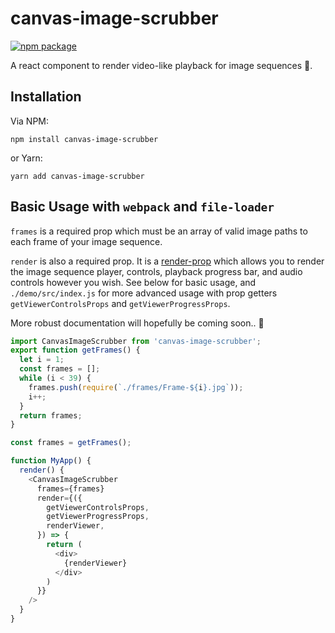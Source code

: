 # canvas-image-scrubber

[![npm package][npm-badge]][npm]

A react component to render video-like playback for image sequences 🎥.

## Installation

Via NPM:

`npm install canvas-image-scrubber`

or Yarn:

`yarn add canvas-image-scrubber`

## Basic Usage with `webpack` and `file-loader`

`frames` is a required prop which must be an array of valid image paths to each frame of your image sequence.

`render` is also a required prop. It is a [render-prop](https://cdb.reacttraining.com/use-a-render-prop-50de598f11ce) which allows you to render the image sequence player, controls, playback progress bar, and audio controls however you wish. See below for basic usage, and `./demo/src/index.js` for more advanced usage with prop getters `getViewerControlsProps` and `getViewerProgressProps`.

More robust documentation will hopefully be coming soon.. 🤠

```js
import CanvasImageScrubber from 'canvas-image-scrubber';
export function getFrames() {
  let i = 1;
  const frames = [];
  while (i < 39) {
    frames.push(require(`./frames/Frame-${i}.jpg`));
    i++;
  }
  return frames;
}

const frames = getFrames();

function MyApp() {
  render() {
    <CanvasImageScrubber
      frames={frames}
      render={({
        getViewerControlsProps,
        getViewerProgressProps,
        renderViewer,
      }) => {
        return (
          <div>
            {renderViewer}
          </div>
        )
      }}
    />
  }
}
```

[npm-badge]: https://img.shields.io/npm/v/npm-package.png?style=flat-square
[npm]: https://www.npmjs.com/package/canvas-image-scrubber